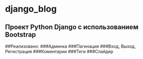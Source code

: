 # django_blog
## Проект Python Django с использованием Bootstrap
##Реализовано:
###Админка
###Пагинация
###Вход, Выход, Регистрация
###Коментарии
###Теги
###Слайдер

